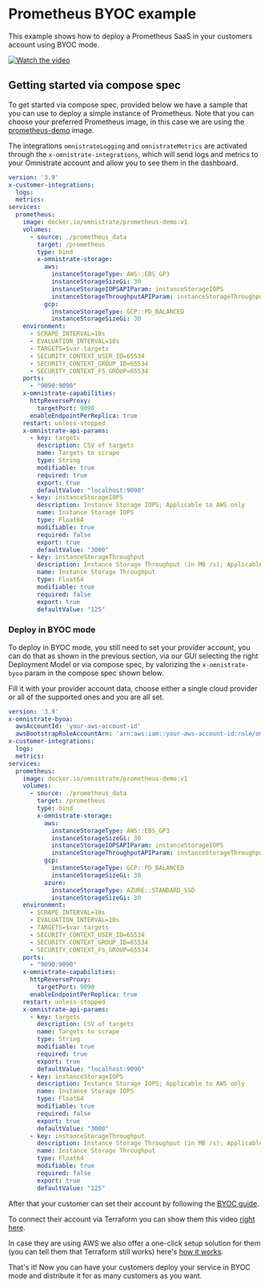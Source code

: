 # Prometheus BYOC example

This example shows how to deploy a Prometheus SaaS in your customers account using BYOC mode.

[![Watch the video](../../images/prometheus-demo-screenshot.png)](https://www.youtube.com/watch?v=4XG1oGdb-0k&t=747s&ab_channel=Omnistrate)

## Getting started via compose spec

To get started via compose spec, provided below we have a sample that you can use to deploy a simple instance of Prometheus.
Note that you can choose your preferred Prometheus image, in this case we are using the [prometheus-demo](https://hub.docker.com/r/omnistrate/prometheus-demo) image.

The integrations `omnistrateLogging` and `omnistrateMetrics` are activated through the `x-omnistrate-integrations`, which will send logs and metrics to your Omnistrate account and allow you to see them in the dashboard.

```yaml
version: '3.9'
x-customer-integrations:
  logs: 
  metrics: 
services:
  prometheus:
    image: docker.io/omnistrate/prometheus-demo:v1
    volumes:
      - source: ./prometheus_data
        target: /prometheus
        type: bind
        x-omnistrate-storage:
          aws:
            instanceStorageType: AWS::EBS_GP3
            instanceStorageSizeGi: 30
            instanceStorageIOPSAPIParam: instanceStorageIOPS
            instanceStorageThroughputAPIParam: instanceStorageThroughput
          gcp:
            instanceStorageType: GCP::PD_BALANCED
            instanceStorageSizeGi: 30
    environment:
      - SCRAPE_INTERVAL=10s
      - EVALUATION_INTERVAL=10s
      - TARGETS=$var.targets
      - SECURITY_CONTEXT_USER_ID=65534
      - SECURITY_CONTEXT_GROUP_ID=65534
      - SECURITY_CONTEXT_FS_GROUP=65534
    ports:
      - "9090:9090"
    x-omnistrate-capabilities:
      httpReverseProxy:
        targetPort: 9090
      enableEndpointPerReplica: true
    restart: unless-stopped
    x-omnistrate-api-params:
      - key: targets
        description: CSV of targets
        name: Targets to scrape
        type: String
        modifiable: true
        required: true
        export: true
        defaultValue: "localhost:9090"
      - key: instanceStorageIOPS
        description: Instance Storage IOPS; Applicable to AWS only
        name: Instance Storage IOPS
        type: Float64
        modifiable: true
        required: false
        export: true
        defaultValue: "3000"
      - key: instanceStorageThroughput
        description: Instance Storage Throughput (in MB /s); Applicable to AWS only
        name: Instance Storage Throughput
        type: Float64
        modifiable: true
        required: false
        export: true
        defaultValue: "125"
```

### Deploy in BYOC mode

To deploy in BYOC mode, you still need to set your provider account, you can do that as shown in the previous section, via our GUI selecting the right Deployment Model or via compose spec, by valorizing the `x-omnistrate-byoa` param in the compose spec shown below. 

Fill it with your provider account data, choose either a single cloud provider or all of the supported ones and you are all set.

```yaml
version: '3.9'
x-omnistrate-byoa:
  awsAccountId: 'your-aws-account-id'
  awsBootstrapRoleAccountArn: 'arn:aws:iam::your-aws-account-id:role/omnistrate-bootstrap-role'
x-customer-integrations:
  logs: 
  metrics: 
services:
  prometheus:
    image: docker.io/omnistrate/prometheus-demo:v1
    volumes:
      - source: ./prometheus_data
        target: /prometheus
        type: bind
        x-omnistrate-storage:
          aws:
            instanceStorageType: AWS::EBS_GP3
            instanceStorageSizeGi: 30
            instanceStorageIOPSAPIParam: instanceStorageIOPS
            instanceStorageThroughputAPIParam: instanceStorageThroughput
          gcp:
            instanceStorageType: GCP::PD_BALANCED
            instanceStorageSizeGi: 30
          azure:
            instanceStorageType: AZURE::STANDARD_SSD
            instanceStorageSizeGi: 30 
    environment:
      - SCRAPE_INTERVAL=10s
      - EVALUATION_INTERVAL=10s
      - TARGETS=$var.targets
      - SECURITY_CONTEXT_USER_ID=65534
      - SECURITY_CONTEXT_GROUP_ID=65534
      - SECURITY_CONTEXT_FS_GROUP=65534
    ports:
      - "9090:9090"
    x-omnistrate-capabilities:
      httpReverseProxy:
        targetPort: 9090
      enableEndpointPerReplica: true
    restart: unless-stopped
    x-omnistrate-api-params:
      - key: targets
        description: CSV of targets
        name: Targets to scrape
        type: String
        modifiable: true
        required: true
        export: true
        defaultValue: "localhost:9090"
      - key: instanceStorageIOPS
        description: Instance Storage IOPS; Applicable to AWS only
        name: Instance Storage IOPS
        type: Float64
        modifiable: true
        required: false
        export: true
        defaultValue: "3000"
      - key: instanceStorageThroughput
        description: Instance Storage Throughput (in MB /s); Applicable to AWS only
        name: Instance Storage Throughput
        type: Float64
        modifiable: true
        required: false
        export: true
        defaultValue: "125"
```

After that your customer can set their account by following the [BYOC guide](../../usecases/byoc.md).

To connect their account via Terraform you can show them this video [right here](https://www.youtube.com/watch?v=l6lMEZdMMxs).

In case they are using AWS we also offer a one-click setup solution for them (you can tell them that Terraform still works) here's [how it works](https://www.youtube.com/watch?v=c3HNnM8UJBE).

That's it! Now you can have your customers deploy your service in BYOC mode and distribute it for as many customers as you want.
